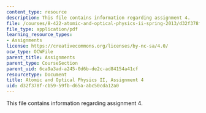 ```yaml
---
content_type: resource
description: This file contains information regarding assignment 4.
file: /courses/8-422-atomic-and-optical-physics-ii-spring-2013/d32f378fcb5959fbd65aabc50cda12a0_MIT8_422S13_hw4.pdf
file_type: application/pdf
learning_resource_types:
- Assignments
license: https://creativecommons.org/licenses/by-nc-sa/4.0/
ocw_type: OCWFile
parent_title: Assignments
parent_type: CourseSection
parent_uid: 6ca9a3ad-a245-0d6b-de2c-ad84154a41cf
resourcetype: Document
title: Atomic and Optical Physics II, Assignment 4
uid: d32f378f-cb59-59fb-d65a-abc50cda12a0
---
```

This file contains information regarding assignment 4.
